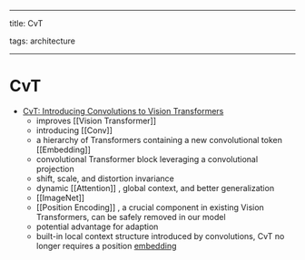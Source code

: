
---

title: CvT

tags: architecture 

---

# CvT
- [CvT: Introducing Convolutions to Vision Transformers](https://arxiv.org/abs/2103.15808)
	- improves [[Vision Transformer]]
	- introducing [[Conv]]
	- a hierarchy of Transformers containing a new convolutional token [[Embedding]]
	- convolutional Transformer block leveraging a convolutional projection
	- shift, scale, and distortion invariance
	- dynamic [[Attention]] , global context, and better generalization
	- [[ImageNet]]
	- [[Position Encoding]] , a crucial component in existing Vision Transformers, can be safely removed in our model
	- potential advantage for adaption
	- built-in local context structure introduced by convolutions, CvT no longer requires a position [embedding](Embedding.md)


























